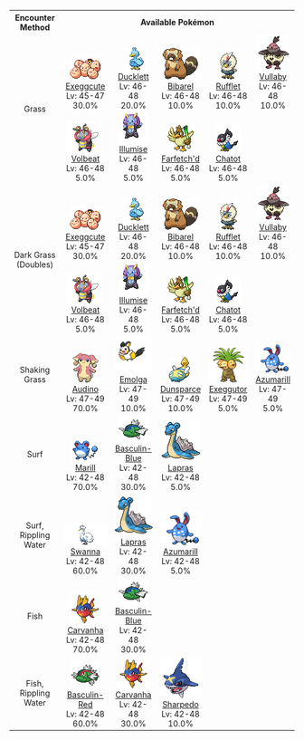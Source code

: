 <table><tr><th colspan="1">Encounter Method</th><th colspan="5" style = "text-align: center;">Available Pokémon</th></tr>
<tr><td rowspan="2" style="vertical-align: middle; word-wrap: break-word; text-align: center;">Grass</td><td style="text-align: center; vertical-align: bottom;"> <img src="../../img/animated/102.gif"> <br> <a href="../../pokemons/102">Exeggcute</a> <br> Lv: 45-47 <br> 30.0% </td><td style="text-align: center; vertical-align: bottom;"> <img src="../../img/animated/580.gif"> <br> <a href="../../pokemons/580">Ducklett</a> <br> Lv: 46-48 <br> 20.0% </td><td style="text-align: center; vertical-align: bottom;"> <img src="../../img/animated/400.gif"> <br> <a href="../../pokemons/400">Bibarel</a> <br> Lv: 46-48 <br> 10.0% </td><td style="text-align: center; vertical-align: bottom;"> <img src="../../img/animated/627.gif"> <br> <a href="../../pokemons/627">Rufflet</a> <br> Lv: 46-48 <br> 10.0% </td><td style="text-align: center; vertical-align: bottom;"> <img src="../../img/animated/629.gif"> <br> <a href="../../pokemons/629">Vullaby</a> <br> Lv: 46-48 <br> 10.0% </td></tr>
<tr><td style="text-align: center; vertical-align: bottom;"> <img src="../../img/animated/313.gif"> <br> <a href="../../pokemons/313">Volbeat</a> <br> Lv: 46-48 <br> 5.0% </td><td style="text-align: center; vertical-align: bottom;"> <img src="../../img/animated/314.gif"> <br> <a href="../../pokemons/314">Illumise</a> <br> Lv: 46-48 <br> 5.0% </td><td style="text-align: center; vertical-align: bottom;"> <img src="../../img/animated/83.gif"> <br> <a href="../../pokemons/083">Farfetch'd</a> <br> Lv: 46-48 <br> 5.0% </td><td style="text-align: center; vertical-align: bottom;"> <img src="../../img/animated/441.gif"> <br> <a href="../../pokemons/441">Chatot</a> <br> Lv: 46-48 <br> 5.0% </td><td></td></tr>
<tr><td rowspan="2" style="vertical-align: middle; word-wrap: break-word; text-align: center;">Dark Grass (Doubles) </td><td style="text-align: center; vertical-align: bottom;"> <img src="../../img/animated/102.gif"> <br> <a href="../../pokemons/102">Exeggcute</a> <br> Lv: 45-47 <br> 30.0% </td><td style="text-align: center; vertical-align: bottom;"> <img src="../../img/animated/580.gif"> <br> <a href="../../pokemons/580">Ducklett</a> <br> Lv: 46-48 <br> 20.0% </td><td style="text-align: center; vertical-align: bottom;"> <img src="../../img/animated/400.gif"> <br> <a href="../../pokemons/400">Bibarel</a> <br> Lv: 46-48 <br> 10.0% </td><td style="text-align: center; vertical-align: bottom;"> <img src="../../img/animated/627.gif"> <br> <a href="../../pokemons/627">Rufflet</a> <br> Lv: 46-48 <br> 10.0% </td><td style="text-align: center; vertical-align: bottom;"> <img src="../../img/animated/629.gif"> <br> <a href="../../pokemons/629">Vullaby</a> <br> Lv: 46-48 <br> 10.0% </td></tr>
<tr><td style="text-align: center; vertical-align: bottom;"> <img src="../../img/animated/313.gif"> <br> <a href="../../pokemons/313">Volbeat</a> <br> Lv: 46-48 <br> 5.0% </td><td style="text-align: center; vertical-align: bottom;"> <img src="../../img/animated/314.gif"> <br> <a href="../../pokemons/314">Illumise</a> <br> Lv: 46-48 <br> 5.0% </td><td style="text-align: center; vertical-align: bottom;"> <img src="../../img/animated/83.gif"> <br> <a href="../../pokemons/083">Farfetch'd</a> <br> Lv: 46-48 <br> 5.0% </td><td style="text-align: center; vertical-align: bottom;"> <img src="../../img/animated/441.gif"> <br> <a href="../../pokemons/441">Chatot</a> <br> Lv: 46-48 <br> 5.0% </td><td></td></tr>
<tr><td rowspan="1" style="vertical-align: middle; word-wrap: break-word; text-align: center;">Shaking Grass</td><td style="text-align: center; vertical-align: bottom;"> <img src="../../img/animated/531.gif"> <br> <a href="../../pokemons/531">Audino</a> <br> Lv: 47-49 <br> 70.0% </td><td style="text-align: center; vertical-align: bottom;"> <img src="../../img/animated/587.gif"> <br> <a href="../../pokemons/587">Emolga</a> <br> Lv: 47-49 <br> 10.0% </td><td style="text-align: center; vertical-align: bottom;"> <img src="../../img/animated/206.gif"> <br> <a href="../../pokemons/206">Dunsparce</a> <br> Lv: 47-49 <br> 10.0% </td><td style="text-align: center; vertical-align: bottom;"> <img src="../../img/animated/103.gif"> <br> <a href="../../pokemons/103">Exeggutor</a> <br> Lv: 47-49 <br> 5.0% </td><td style="text-align: center; vertical-align: bottom;"> <img src="../../img/animated/184.gif"> <br> <a href="../../pokemons/184">Azumarill</a> <br> Lv: 47-49 <br> 5.0% </td></tr>
<tr><td rowspan="1" style="vertical-align: middle; word-wrap: break-word; text-align: center;">Surf</td><td style="text-align: center; vertical-align: bottom;"> <img src="../../img/animated/183.gif"> <br> <a href="../../pokemons/183">Marill</a> <br> Lv: 42-48 <br> 70.0% </td><td style="text-align: center; vertical-align: bottom;"> <img src="../../img/animated/550-blue.gif"> <br> <a href="../../pokemons/550">Basculin-Blue</a> <br> Lv: 42-48 <br> 30.0% </td><td style="text-align: center; vertical-align: bottom;"> <img src="../../img/animated/131.gif"> <br> <a href="../../pokemons/131">Lapras</a> <br> Lv: 42-48 <br> 5.0% </td><td></td><td></td></tr>
<tr><td rowspan="1" style="vertical-align: middle; word-wrap: break-word; text-align: center;">Surf, Rippling Water</td><td style="text-align: center; vertical-align: bottom;"> <img src="../../img/animated/581.gif"> <br> <a href="../../pokemons/581">Swanna</a> <br> Lv: 42-48 <br> 60.0% </td><td style="text-align: center; vertical-align: bottom;"> <img src="../../img/animated/131.gif"> <br> <a href="../../pokemons/131">Lapras</a> <br> Lv: 42-48 <br> 30.0% </td><td style="text-align: center; vertical-align: bottom;"> <img src="../../img/animated/184.gif"> <br> <a href="../../pokemons/184">Azumarill</a> <br> Lv: 42-48 <br> 5.0% </td><td></td><td></td></tr>
<tr><td rowspan="1" style="vertical-align: middle; word-wrap: break-word; text-align: center;">Fish</td><td style="text-align: center; vertical-align: bottom;"> <img src="../../img/animated/318.gif"> <br> <a href="../../pokemons/318">Carvanha</a> <br> Lv: 42-48 <br> 70.0% </td><td style="text-align: center; vertical-align: bottom;"> <img src="../../img/animated/550-blue.gif"> <br> <a href="../../pokemons/550">Basculin-Blue</a> <br> Lv: 42-48 <br> 30.0% </td><td></td><td></td><td></td></tr>
<tr><td rowspan="1" style="vertical-align: middle; word-wrap: break-word; text-align: center;">Fish, Rippling Water</td><td style="text-align: center; vertical-align: bottom;"> <img src="../../img/animated/550-red.gif"> <br> <a href="../../pokemons/550">Basculin-Red</a> <br> Lv: 42-48 <br> 60.0% </td><td style="text-align: center; vertical-align: bottom;"> <img src="../../img/animated/318.gif"> <br> <a href="../../pokemons/318">Carvanha</a> <br> Lv: 42-48 <br> 30.0% </td><td style="text-align: center; vertical-align: bottom;"> <img src="../../img/animated/319.gif"> <br> <a href="../../pokemons/319">Sharpedo</a> <br> Lv: 42-48 <br> 10.0% </td><td></td><td></td></tr></table>